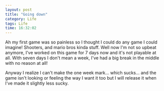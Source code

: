 ```yaml
---
layout: post
title: "Going down"
category: Life
tags: Life
time: 16:32:02
---
```

Ah my first game was so painless so I thought I could do any game I could imagine! Shooters, and mario bros kinda stuff. Well now I'm not so upbeat anymore, I've worked on this game for 7 days now and it's not playable at all. With seven days I don't mean a week, I've had a big break in the middle with no reason at all!

Anyway I realize I can't make the one week mark... which sucks... and the game isn't looking or feeling the way I want it too but I will release it when I've made it slightly less sucky.

